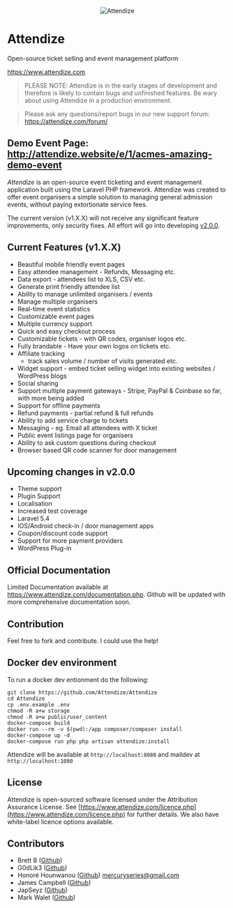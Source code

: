 <p align="center">
  <img src="https://www.attendize.com/img/logo-dark.png" alt="Attendize"/>
</p>

<h1>Attendize</h1>
<p>
Open-source ticket selling and event management platform
</p>

https://www.attendize.com

> PLEASE NOTE: Attendize is in the early stages of development and therefore is likely to contain bugs and unfinished features. Be wary about using Attendize in a production environment.

> Please ask any questions/report bugs in our new support forum: https://attendize.com/forum/

Demo Event Page: http://attendize.website/e/1/acmes-amazing-demo-event
---


*Attendize* is an open-source event ticketing and event management application built using the Laravel PHP framework. Attendize was created to offer event organisers a simple solution to managing general admission events, without paying extortionate service fees.

The current version (v1.X.X) will not receive any significant feature improvements, only security fixes. All effort will go into developing <a href="https://github.com/Attendize/Attendize/tree/develop">v2.0.0</a>.

Current Features (v1.X.X)
---
 - Beautiful mobile friendly event pages
 - Easy attendee management - Refunds, Messaging etc.
 - Data export - attendees list to XLS, CSV etc.
 - Generate print friendly attendee list
 - Ability to manage unlimited organisers / events
 - Manage multiple organisers 
 - Real-time event statistics
 - Customizable event pages
 - Multiple currency support
 - Quick and easy checkout process
 - Customizable tickets - with QR codes, organiser logos etc.
 - Fully brandable - Have your own logos on tickets etc.
 - Affiliate tracking
    - track sales volume / number of visits generated etc.
 - Widget support - embed ticket selling widget into existing websites / WordPress blogs
 - Social sharing 
 - Support multiple payment gateways - Stripe, PayPal & Coinbase so far, with more being added
 - Support for offline payments
 - Refund payments - partial refund & full refunds
 - Ability to add service charge to tickets
 - Messaging - eg. Email all attendees with X ticket
 - Public event listings page for organisers
 - Ability to ask custom questions during checkout
 - Browser based QR code scanner for door management
    
Upcoming changes in v2.0.0
---
 - Theme support
 - Plugin Support
 - Localisation 
 - Increased test coverage
 - Laravel 5.4
 - IOS/Android check-in / door management apps
 - Coupon/discount code support
 - Support for more payment providers
 - WordPress Plug-in 

Official Documentation
---

Limited Documentation available at https://www.attendize.com/documentation.php. Github will be updated with more comprehensive documentation soon.


Contribution
---

Feel free to fork and contribute. I could use the help!

Docker dev environment
---

To run a docker dev entionment do the following:

```
git clone https://github.com/Attendize/Attendize
cd Attendize
cp .env.example .env
chmod -R a+w storage
chmod -R a+w public/user_content
docker-compose build
docker run --rm -v $(pwd):/app composer/composer install
docker-compose up -d
docker-compose run php php artisan attendize:install
```

Attendize will be available at `http://localhost:8080` and maildev at `http://localhost:1080`

License
---

Attendize is open-sourced software licensed under the Attribution Assurance License. See [https://www.attendize.com/licence.php](https://www.attendize.com/licence.php) for further details. We also have white-label licence options available.

Contributors 
---

* Brett B ([Github](https://github.com/bretto36))
* G0dLik3 ([Github](https://github.com/G0dLik3))
* Honoré Hounwanou ([Github](http://github.com/mercuryseries)) <mercuryseries@gmail.com>
* James Campbell ([Github](https://github.com/jncampbell))
* JapSeyz ([Github](https://github.com/JapSeyz))
* Mark Walet ([Github](https://github.com/markwalet))

